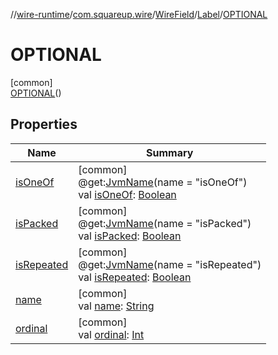 //[wire-runtime](../../../../../index.md)/[com.squareup.wire](../../../index.md)/[WireField](../../index.md)/[Label](../index.md)/[OPTIONAL](index.md)

# OPTIONAL

[common]\
[OPTIONAL](index.md)()

## Properties

| Name | Summary |
|---|---|
| [isOneOf](../is-one-of.md) | [common]<br>@get:[JvmName](https://kotlinlang.org/api/latest/jvm/stdlib/kotlin.jvm/-jvm-name/index.html)(name = "isOneOf")<br>val [isOneOf](../is-one-of.md): [Boolean](https://kotlinlang.org/api/latest/jvm/stdlib/kotlin/-boolean/index.html) |
| [isPacked](../is-packed.md) | [common]<br>@get:[JvmName](https://kotlinlang.org/api/latest/jvm/stdlib/kotlin.jvm/-jvm-name/index.html)(name = "isPacked")<br>val [isPacked](../is-packed.md): [Boolean](https://kotlinlang.org/api/latest/jvm/stdlib/kotlin/-boolean/index.html) |
| [isRepeated](../is-repeated.md) | [common]<br>@get:[JvmName](https://kotlinlang.org/api/latest/jvm/stdlib/kotlin.jvm/-jvm-name/index.html)(name = "isRepeated")<br>val [isRepeated](../is-repeated.md): [Boolean](https://kotlinlang.org/api/latest/jvm/stdlib/kotlin/-boolean/index.html) |
| [name](../-r-e-q-u-i-r-e-d/index.md#-372974862%2FProperties%2F-1082500773) | [common]<br>val [name](../-r-e-q-u-i-r-e-d/index.md#-372974862%2FProperties%2F-1082500773): [String](https://kotlinlang.org/api/latest/jvm/stdlib/kotlin/-string/index.html) |
| [ordinal](../-r-e-q-u-i-r-e-d/index.md#-739389684%2FProperties%2F-1082500773) | [common]<br>val [ordinal](../-r-e-q-u-i-r-e-d/index.md#-739389684%2FProperties%2F-1082500773): [Int](https://kotlinlang.org/api/latest/jvm/stdlib/kotlin/-int/index.html) |
